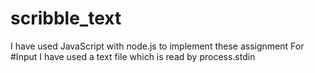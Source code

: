 # scribble_text
I have used JavaScript with node.js to implement these assignment
For #Input I have used a text file which is read by process.stdin
